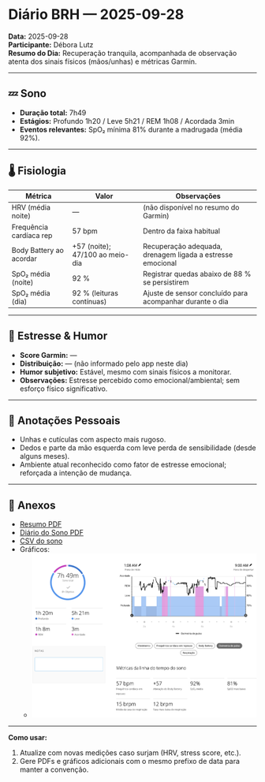 # Diário BRH — 2025-09-28

**Data:** 2025-09-28  
**Participante:** Débora Lutz  
**Resumo do Dia:** Recuperação tranquila, acompanhada de observação atenta dos sinais físicos (mãos/unhas) e métricas Garmin.

---

## 💤 Sono
- **Duração total:** 7h49
- **Estágios:** Profundo 1h20 / Leve 5h21 / REM 1h08 / Acordada 3min
- **Eventos relevantes:** SpO₂ mínima 81% durante a madrugada (média 92%).

---

## 🌡️ Fisiologia
| Métrica                 | Valor          | Observações                                              |
|-------------------------|----------------|----------------------------------------------------------|
| HRV (média noite)       | —              | (não disponível no resumo do Garmin)                     |
| Frequência cardíaca rep | 57 bpm         | Dentro da faixa habitual                                 |
| Body Battery ao acordar | +57 (noite); 47/100 ao meio-dia | Recuperação adequada, drenagem ligada a estresse emocional |
| SpO₂ média (noite)      | 92 %           | Registrar quedas abaixo de 88 % se persistirem           |
| SpO₂ média (dia)        | 92 % (leituras contínuas) | Ajuste de sensor concluído para acompanhar durante o dia |

---

## 🧠 Estresse & Humor
- **Score Garmin:** —
- **Distribuição:** — (não informado pelo app neste dia)
- **Humor subjetivo:** Estável, mesmo com sinais físicos a monitorar.
- **Observações:** Estresse percebido como emocional/ambiental; sem esforço físico significativo.

---

## 📝 Anotações Pessoais
- Unhas e cutículas com aspecto mais rugoso.
- Dedos e parte da mão esquerda com leve perda de sensibilidade (desde alguns meses).
- Ambiente atual reconhecido como fator de estresse emocional; reforçada a intenção de mudança.

---

## 📎 Anexos
- [Resumo PDF](2025-09-28-resumo-diario.pdf)
- [Diário do Sono PDF](2025-09-28-diario-do-sono.pdf)
- [CSV do sono](2025-09-28-sono.csv)
- Gráficos:  
  - ![Sono](2025-09-28-sono.png)

---

**Como usar:**
1. Atualize com novas medições caso surjam (HRV, stress score, etc.).
2. Gere PDFs e gráficos adicionais com o mesmo prefixo de data para manter a convenção.
